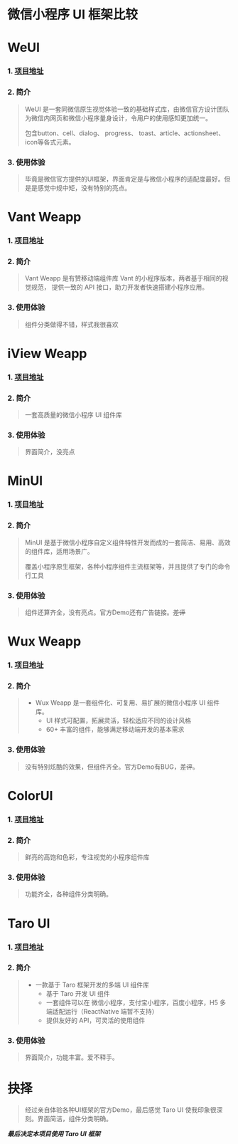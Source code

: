 # 微信小程序 UI 框架比较

# WeUI
### 1. [项目地址](https://github.com/Tencent/weui-wxss)
### 2. 简介
> WeUI 是一套同微信原生视觉体验一致的基础样式库，由微信官方设计团队为微信内网页和微信小程序量身设计，令用户的使用感知更加统一。
>
> 包含button、cell、dialog、 progress、 toast、article、actionsheet、icon等各式元素。
### 3. 使用体验
> 毕竟是微信官方提供的UI框架，界面肯定是与微信小程序的适配度最好。但是是感觉中规中矩，没有特别的亮点。

# Vant Weapp
### 1. [项目地址](https://github.com/youzan/vant-weapp)
### 2. 简介
> Vant Weapp 是有赞移动端组件库 Vant 的小程序版本，两者基于相同的视觉规范，
> 提供一致的 API 接口，助力开发者快速搭建小程序应用。
### 3. 使用体验
> 组件分类做得不错，样式我很喜欢

# iView Weapp
### 1. [项目地址](https://github.com/TalkingData/iview-weapp)
### 2. 简介
> 一套高质量的微信小程序 UI 组件库
### 3. 使用体验
> 界面简介，没亮点

# MinUI
### 1. [项目地址](https://github.com/meili/minui)
### 2. 简介
> MinUI 是基于微信小程序自定义组件特性开发而成的一套简洁、易用、高效的组件库，适用场景广。
> 
> 覆盖小程序原生框架，各种小程序组件主流框架等，并且提供了专门的命令行工具
### 3. 使用体验
> 组件还算齐全，没有亮点。官方Demo还有广告链接。~~差评~~

# Wux Weapp
### 1. [项目地址](https://github.com/wux-weapp/wux-weapp)
### 2. 简介
> - Wux Weapp 是一套组件化、可复用、易扩展的微信小程序 UI 组件库。
>     - UI 样式可配置，拓展灵活，轻松适应不同的设计风格
>     - 60+ 丰富的组件，能够满足移动端开发的基本需求
### 3. 使用体验
> 没有特别炫酷的效果，但组件齐全。官方Demo有BUG，~~差评~~。

# ColorUI
### 1. [项目地址](https://github.com/weilanwl/ColorUI)
### 2. 简介
> 鲜亮的高饱和色彩，专注视觉的小程序组件库
### 3. 使用体验
> 功能齐全，各种组件分类明确。


# Taro UI
### 1. [项目地址](https://github.com/NervJS/taro-ui)
### 2. 简介
> - 一款基于 Taro 框架开发的多端 UI 组件库
>     - 基于 Taro 开发 UI 组件
>     - 一套组件可以在 微信小程序，支付宝小程序，百度小程序，H5 多端适配运行（ReactNative 端暂不支持）
>     - 提供友好的 API，可灵活的使用组件
### 3. 使用体验
> 界面简介，功能丰富。爱不释手。


# 抉择
> 经过亲自体验各种UI框架的官方Demo，最后感觉 Taro UI 使我印象很深刻。界面简洁，组件分类明确。

***最后决定本项目使用 Taro UI 框架***
